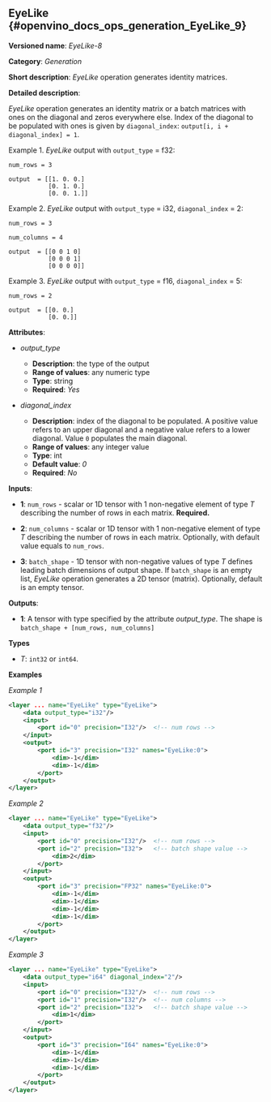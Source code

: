 ## EyeLike <a name="EyeLike"></a> {#openvino_docs_ops_generation_EyeLike_9}

**Versioned name**: *EyeLike-8*

**Category**: *Generation*

**Short description**: *EyeLike* operation generates identity matrices.

**Detailed description**:

*EyeLike* operation generates an identity matrix or a batch matrices with ones on the diagonal and zeros everywhere else. Index of the diagonal to be populated with ones is given by `diagonal_index`: `output[i, i + diagonal_index] = 1`.


Example 1. *EyeLike* output with `output_type` = f32:

``` 
num_rows = 3

output  = [[1. 0. 0.]
           [0. 1. 0.]
           [0. 0. 1.]]
```

Example 2. *EyeLike* output with `output_type` = i32, `diagonal_index` = 2:

``` 
num_rows = 3

num_columns = 4

output  = [[0 0 1 0]
           [0 0 0 1]
           [0 0 0 0]]
```

Example 3. *EyeLike* output with `output_type` = f16, `diagonal_index` = 5:

``` 
num_rows = 2

output  = [[0. 0.]
           [0. 0.]]
```

**Attributes**:

* *output_type*

    * **Description**: the type of the output
    * **Range of values**: any numeric type
    * **Type**: string
    * **Required**: *Yes*

* *diagonal_index*

    * **Description**: index of the diagonal to be populated. A positive value refers to an upper diagonal and a negative value refers to a lower diagonal. Value `0` populates the main diagonal.
    * **Range of values**: any integer value
    * **Type**: int
    * **Default value**: *0*
    * **Required**: *No*

**Inputs**:

*   **1**: `num_rows` - scalar or 1D tensor with 1 non-negative element of type *T* describing the number of rows in each matrix. **Required.**

*   **2**: `num_columns` - scalar or 1D tensor with 1 non-negative element of type *T* describing the number of rows in each matrix. Optionally, with default value equals to `num_rows`.

*   **3**: `batch_shape` - 1D tensor with non-negative values of type *T* defines leading batch dimensions of output shape. 
If `batch_shape` is an empty list, *EyeLike* operation generates a 2D tensor (matrix). Optionally, default is an empty tensor.


**Outputs**:

* **1**: A tensor with type specified by the attribute *output_type*. The shape is `batch_shape + [num_rows, num_columns]`

**Types**

* *T*: `int32` or `int64`.

**Examples**

*Example 1*

```xml
<layer ... name="EyeLike" type="EyeLike">
    <data output_type="i32"/>
    <input>
        <port id="0" precision="I32"/>  <!-- num rows -->
    </input>
    <output>
        <port id="3" precision="I32" names="EyeLike:0">
            <dim>-1</dim>
            <dim>-1</dim>
        </port>
    </output>
</layer>
```

*Example 2*

```xml
<layer ... name="EyeLike" type="EyeLike">
    <data output_type="f32"/>
    <input>
        <port id="0" precision="I32"/>  <!-- num rows -->
        <port id="2" precision="I32">   <!-- batch shape value -->
            <dim>2</dim>
        </port>
    </input>
    <output>
        <port id="3" precision="FP32" names="EyeLike:0">
            <dim>-1</dim>
            <dim>-1</dim>
            <dim>-1</dim>
            <dim>-1</dim>
        </port>
    </output>
</layer>
```

*Example 3*

```xml
<layer ... name="EyeLike" type="EyeLike">
    <data output_type="i64" diagonal_index="2"/>
    <input>
        <port id="0" precision="I32"/>  <!-- num rows -->
        <port id="1" precision="I32"/>  <!-- num columns -->
        <port id="2" precision="I32">   <!-- batch shape value -->
            <dim>1</dim>
        </port>
    </input>
    <output>
        <port id="3" precision="I64" names="EyeLike:0">
            <dim>-1</dim>
            <dim>-1</dim>
            <dim>-1</dim>
        </port>
    </output>
</layer>
```
